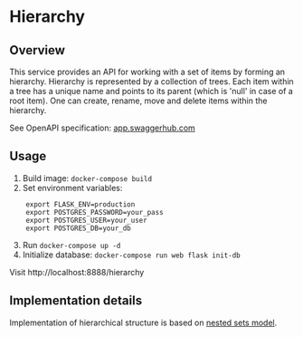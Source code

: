 
# Hierarchy

## Overview

This service provides an API for working with a set of items by forming an hierarchy. Hierarchy is represented by a collection of trees.
Each item within a tree has a unique name and points to its parent (which is 'null' in case of a root item).
One can create, rename, move and delete items within the hierarchy.

See OpenAPI specification: [app.swaggerhub.com](https://app.swaggerhub.com/apis-docs/r4victor/Hierarchy/0.2.0#/)

## Usage

1. Build image: `docker-compose build`
2. Set environment variables:
```
    export FLASK_ENV=production
    export POSTGRES_PASSWORD=your_pass
    export POSTGRES_USER=your_user
    export POSTGRES_DB=your_db
```

3. Run `docker-compose up -d`
4. Initialize database: `docker-compose run web flask init-db`


Visit http://localhost:8888/hierarchy

## Implementation details

Implementation of hierarchical structure is based on [nested sets model](https://en.wikipedia.org/wiki/Nested_set_model).

